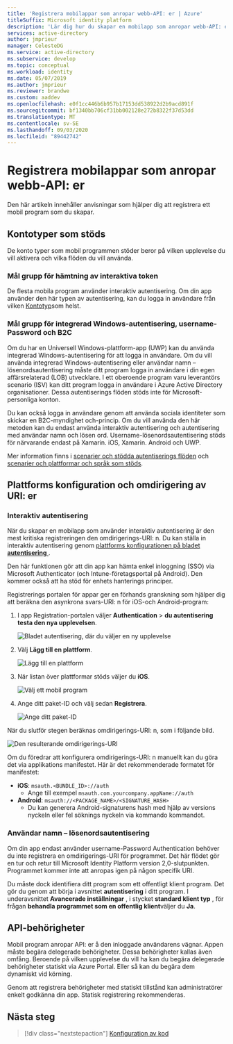 ```yaml
---
title: 'Registrera mobilappar som anropar webb-API: er | Azure'
titleSuffix: Microsoft identity platform
description: 'Lär dig hur du skapar en mobilapp som anropar webb-API: er (appens registrering)'
services: active-directory
author: jmprieur
manager: CelesteDG
ms.service: active-directory
ms.subservice: develop
ms.topic: conceptual
ms.workload: identity
ms.date: 05/07/2019
ms.author: jmprieur
ms.reviewer: brandwe
ms.custom: aaddev
ms.openlocfilehash: e0f1cc446b6b957b17153dd538922d2b9acd891f
ms.sourcegitcommit: bf1340bb706cf31bb002128e272b8322f37d53dd
ms.translationtype: MT
ms.contentlocale: sv-SE
ms.lasthandoff: 09/03/2020
ms.locfileid: "89442742"
---
```

# <a name="register-mobile-apps-that-call-web-apis"></a>Registrera mobilappar som anropar webb-API: er

Den här artikeln innehåller anvisningar som hjälper dig att registrera ett mobil program som du skapar.

## <a name="supported-account-types"></a>Kontotyper som stöds

De konto typer som mobil programmen stöder beror på vilken upplevelse du vill aktivera och vilka flöden du vill använda.

### <a name="audience-for-interactive-token-acquisition"></a>Mål grupp för hämtning av interaktiva token

De flesta mobila program använder interaktiv autentisering. Om din app använder den här typen av autentisering, kan du logga in användare från vilken [Kontotyp](quickstart-register-app.md)som helst.

### <a name="audience-for-integrated-windows-authentication-username-password-and-b2c"></a>Mål grupp för integrerad Windows-autentisering, username-Password och B2C

Om du har en Universell Windows-plattform-app (UWP) kan du använda integrerad Windows-autentisering för att logga in användare. Om du vill använda integrerad Windows-autentisering eller användar namn – lösenordsautentisering måste ditt program logga in användare i din egen affärsrelaterad (LOB) utvecklare. I ett oberoende program varu leverantörs scenario (ISV) kan ditt program logga in användare i Azure Active Directory organisationer. Dessa autentiserings flöden stöds inte för Microsoft-personliga konton.

Du kan också logga in användare genom att använda sociala identiteter som skickar en B2C-myndighet och-princip. Om du vill använda den här metoden kan du endast använda interaktiv autentisering och autentisering med användar namn och lösen ord. Username-lösenordsautentisering stöds för närvarande endast på Xamarin. iOS, Xamarin. Android och UWP.

Mer information finns i [scenarier och stödda autentiserings flöden](authentication-flows-app-scenarios.md#scenarios-and-supported-authentication-flows) och [scenarier och plattformar och språk som stöds](authentication-flows-app-scenarios.md#scenarios-and-supported-platforms-and-languages).

## <a name="platform-configuration-and-redirect-uris"></a>Plattforms konfiguration och omdirigering av URI: er

### <a name="interactive-authentication"></a>Interaktiv autentisering

När du skapar en mobilapp som använder interaktiv autentisering är den mest kritiska registreringen den omdirigerings-URI: n. Du kan ställa in interaktiv autentisering genom [plattforms konfigurationen på bladet **autentisering** ](https://aka.ms/MobileAppReg).

Den här funktionen gör att din app kan hämta enkel inloggning (SSO) via Microsoft Authenticator (och Intune-företagsportal på Android). Den kommer också att ha stöd för enhets hanterings principer.

Registrerings portalen för appar ger en förhands granskning som hjälper dig att beräkna den asynkrona svars-URI: n för iOS-och Android-program:

1. I app Registration-portalen väljer **Authentication**  >  **du autentisering testa den nya upplevelsen**.

   ![Bladet autentisering, där du väljer en ny upplevelse](https://user-images.githubusercontent.com/13203188/60799285-2d031b00-a173-11e9-9d28-ac07a7ae894a.png)

2. Välj **Lägg till en plattform**.

   ![Lägg till en plattform](https://user-images.githubusercontent.com/13203188/60799366-4c01ad00-a173-11e9-934f-f02e26c9429e.png)

3. När listan över plattformar stöds väljer du **iOS**.

   ![Välj ett mobil program](https://user-images.githubusercontent.com/13203188/60799411-60de4080-a173-11e9-9dcc-d39a45826d42.png)

4. Ange ditt paket-ID och välj sedan **Registrera**.

   ![Ange ditt paket-ID](https://user-images.githubusercontent.com/13203188/60799477-7eaba580-a173-11e9-9f8b-431f5b09344e.png)

När du slutför stegen beräknas omdirigerings-URI: n, som i följande bild.

![Den resulterande omdirigerings-URI](https://user-images.githubusercontent.com/13203188/60799538-9e42ce00-a173-11e9-860a-015a1840fd19.png)

Om du föredrar att konfigurera omdirigerings-URI: n manuellt kan du göra det via applikations manifestet. Här är det rekommenderade formatet för manifestet:

- **iOS**: `msauth.<BUNDLE_ID>://auth`
  - Ange till exempel `msauth.com.yourcompany.appName://auth`
- **Android**: `msauth://<PACKAGE_NAME>/<SIGNATURE_HASH>`
  - Du kan generera Android-signaturens hash med hjälp av versions nyckeln eller fel söknings nyckeln via kommando kommandot.

### <a name="username-password-authentication"></a>Användar namn – lösenordsautentisering

Om din app endast använder username-Password Authentication behöver du inte registrera en omdirigerings-URI för programmet. Det här flödet gör en tur och retur till Microsoft Identity Platform version 2,0-slutpunkten. Programmet kommer inte att anropas igen på någon specifik URI.

Du måste dock identifiera ditt program som ett offentligt klient program. Det gör du genom att börja i avsnittet **autentisering** i ditt program. I underavsnittet **Avancerade inställningar** , i stycket **standard klient typ** , för frågan **behandla programmet som en offentlig klient**väljer du **Ja**.

## <a name="api-permissions"></a>API-behörigheter

Mobil program anropar API: er å den inloggade användarens vägnar. Appen måste begära delegerade behörigheter. Dessa behörigheter kallas även omfång. Beroende på vilken upplevelse du vill ha kan du begära delegerade behörigheter statiskt via Azure Portal. Eller så kan du begära dem dynamiskt vid körning.

Genom att registrera behörigheter med statiskt tillstånd kan administratörer enkelt godkänna din app. Statisk registrering rekommenderas.

## <a name="next-steps"></a>Nästa steg

> [!div class="nextstepaction"]
> [Konfiguration av kod](scenario-mobile-app-configuration.md)
